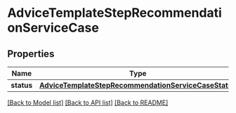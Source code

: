 # AdviceTemplateStepRecommendationServiceCase

## Properties
Name | Type | Description | Notes
------------ | ------------- | ------------- | -------------
**status** | [**AdviceTemplateStepRecommendationServiceCaseStatus**](AdviceTemplateStepRecommendationServiceCaseStatus.md) |  | [optional] 

[[Back to Model list]](../README.md#documentation-for-models) [[Back to API list]](../README.md#documentation-for-api-endpoints) [[Back to README]](../README.md)

